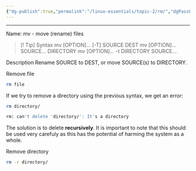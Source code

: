 ```yaml
---
{"dg-publish":true,"permalink":"/linux-essentials/topic-2/rm/","dgPassFrontmatter":true}
---
```


---
Name: mv - move (rename) files

> [! Tip] Syntax
	mv [OPTION]... [-T] SOURCE DEST
	mv [OPTION]... SOURCE... DIRECTORY
	mv [OPTION]... -t DIRECTORY SOURCE...

Description
Rename SOURCE to DEST, or move SOURCE(s) to DIRECTORY.

Remove file
```bash
rm file
```

If we try to remove a directory using the previous syntax, we get an error:
```bash
rm directory/

rm: can't delete 'directory/': It's a directory
```

The solution is to delete **recursively**. It is important to note that this should be used very carefuly as this has the potential of harming the system as a whole.

Remove directory
```bash
rm -r directory/
```
